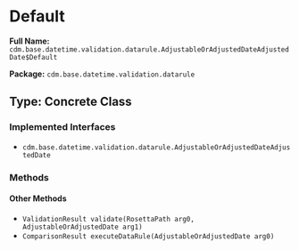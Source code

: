 # Default

**Full Name:** `cdm.base.datetime.validation.datarule.AdjustableOrAdjustedDateAdjustedDate$Default`

**Package:** `cdm.base.datetime.validation.datarule`

## Type: Concrete Class

### Implemented Interfaces

- `cdm.base.datetime.validation.datarule.AdjustableOrAdjustedDateAdjustedDate`

### Methods

#### Other Methods

- `ValidationResult validate(RosettaPath arg0, AdjustableOrAdjustedDate arg1)`
- `ComparisonResult executeDataRule(AdjustableOrAdjustedDate arg0)`

